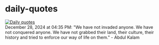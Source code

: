 # daily-quotes
[![Daily quotes](https://github.com/ceepu8/daily-quotes/actions/workflows/daily-quote.yml/badge.svg)](https://github.com/ceepu8/daily-quotes/actions/workflows/daily-quote.yml)<br/>
December 28, 2024 at 04:35 PM: "We have not invaded anyone. We have not conquered anyone. We have not grabbed their land, their culture, their history and tried to enforce our way of life on them." - Abdul Kalam

